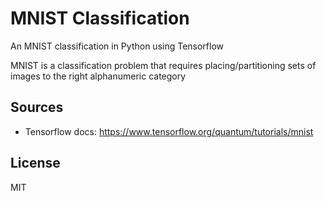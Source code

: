 # MNIST Classification

An MNIST classification in Python using Tensorflow

MNIST is a classification problem that requires placing/partitioning sets of images to the right alphanumeric category



## Sources

* Tensorflow docs: https://www.tensorflow.org/quantum/tutorials/mnist



## License

MIT